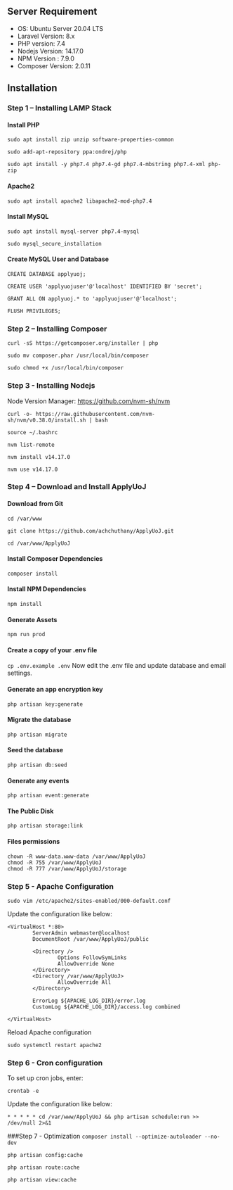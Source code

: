 ## Server Requirement 
* OS: Ubuntu Server 20.04 LTS
* Laravel Version: 8.x
* PHP version: 7.4
* Nodejs Version: 14.17.0
* NPM Version : 7.9.0
* Composer Version: 2.0.11

## Installation

### Step 1 – Installing LAMP Stack
#### Install PHP
`sudo apt install zip unzip software-properties-common`

`sudo add-apt-repository ppa:ondrej/php`

`sudo apt install -y php7.4 php7.4-gd php7.4-mbstring php7.4-xml php-zip`

#### Apache2
`sudo apt install apache2 libapache2-mod-php7.4`

#### Install MySQL
`sudo apt install mysql-server php7.4-mysql`

`sudo mysql_secure_installation`

#### Create MySQL User and Database
`CREATE DATABASE applyuoj;`

`CREATE USER 'applyuojuser'@'localhost' IDENTIFIED BY 'secret';`

`GRANT ALL ON applyuoj.* to 'applyuojuser'@'localhost';`

`FLUSH PRIVILEGES;`


### Step 2 – Installing Composer
`curl -sS https://getcomposer.org/installer | php`

`sudo mv composer.phar /usr/local/bin/composer`

`sudo chmod +x /usr/local/bin/composer`

### Step 3 - Installing Nodejs
Node Version Manager: https://github.com/nvm-sh/nvm

`curl -o- https://raw.githubusercontent.com/nvm-sh/nvm/v0.38.0/install.sh | bash`

`source ~/.bashrc`

`nvm list-remote`

`nvm install v14.17.0`

`nvm use v14.17.0`

### Step 4 – Download and Install ApplyUoJ
#### Download from Git
`cd /var/www`

`git clone https://github.com/achchuthany/ApplyUoJ.git`

`cd /var/www/ApplyUoJ`

#### Install Composer Dependencies
`composer install`

#### Install NPM Dependencies
`npm install`

#### Generate Assets
`npm run prod`

#### Create a copy of your .env file
`cp .env.example .env`
Now edit the .env file and update database and email settings.

#### Generate an app encryption key
`php artisan key:generate`

#### Migrate the database
`php artisan migrate`

#### Seed the database
`php artisan db:seed`

#### Generate any events
`php artisan event:generate`

#### The Public Disk
`php artisan storage:link`

#### Files permissions 
```
chown -R www-data.www-data /var/www/ApplyUoJ
chmod -R 755 /var/www/ApplyUoJ
chmod -R 777 /var/www/ApplyUoJ/storage
```
### Step 5 - Apache Configuration

`sudo vim /etc/apache2/sites-enabled/000-default.conf`

Update the configuration like below:

``` 
<VirtualHost *:80>
        ServerAdmin webmaster@localhost
        DocumentRoot /var/www/ApplyUoJ/public

        <Directory />
                Options FollowSymLinks
                AllowOverride None
        </Directory>
        <Directory /var/www/ApplyUoJ>
                AllowOverride All
        </Directory>

        ErrorLog ${APACHE_LOG_DIR}/error.log
        CustomLog ${APACHE_LOG_DIR}/access.log combined

</VirtualHost>
```

Reload Apache configuration

`sudo systemctl restart apache2 `

### Step 6 - Cron configuration
To set up cron jobs, enter:

`crontab -e`

Update the configuration like below:

`* * * * * cd /var/www/ApplyUoJ && php artisan schedule:run >> /dev/null 2>&1`


###Step 7 -  Optimization
`composer install --optimize-autoloader --no-dev`

`php artisan config:cache`

`php artisan route:cache`

`php artisan view:cache`
